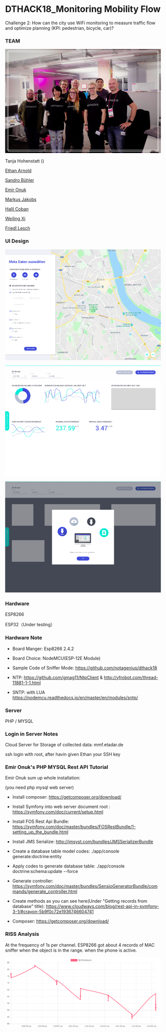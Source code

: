 # DTHACK18_Monitoring Mobility Flow 
Challenge 2: How can the city use WiFi monitoring to measure traffic flow and optimize planning (KPI: pedestrian, bicycle, car)?

### TEAM

![TEAM](https://raw.githubusercontent.com/notagenius/DTHACK18_MMF/master/doc/3cover.png?token=AaT2s7tdwmyXaXVsgIav5kiJM2_7yUfhks5bqSSewA%3D%3D)

Tanja Hohenstatt ()

[Ethan Arnold](https://github.com/arnolde)

[Sandro Bühler](https://github.com/Sandro199)

[Emir Onuk](https://github.com/e-onux)

[Markus Jakobs](https://github.com/e-onux)

[Halil Coban](https://github.com/Halil234)

[Weiling Xi](https://github.com/notagenius)

[Friedl Lesch](https://github.com/Flesch-04-18)

### UI Design
![Page1](https://raw.githubusercontent.com/notagenius/DTHACK18_MMF/master/doc/Page1.png?token=AaT2sxAD0FiASSnRGXm2sGrrawWVYFWKks5bqR4rwA%3D%3D)

![Page2](https://raw.githubusercontent.com/notagenius/DTHACK18_MMF/master/doc/Page3.png?token=AaT2swaVur4cmjaOWsoKkrzr4Jh9sYp8ks5bqR8KwA%3D%3D)

![Page3](https://raw.githubusercontent.com/notagenius/DTHACK18_MMF/master/doc/Page2.png?token=AaT2s2Re4cr6S7s6anKEo2IqtC7voelYks5bqR8JwA%3D%3D)

### Hardware
ESP8266

ESP32（Under testing） 

### Hardware Note
- Board Manger: Esp8266 2.4.2

- Board Choice: NodeMCU(ESP-12E Module)

- Sample Code of Sniffer Mode: https://github.com/notagenius/dthack18

- NTP: https://github.com/gmag11/NtpClient & http://yfrobot.com/thread-11881-1-1.html

- SNTP: with LUA https://nodemcu.readthedocs.io/en/master/en/modules/sntp/

### Server
PHP / MYSQL 

### Login in Server Notes 
Cloud Server for Storage of collected data: mmf.etadar.de

ssh login with root, after havin given Ethan your SSH key

### Emir Onuk's PHP MYSQL Rest API Tutorial
Emir Onuk sum up whole installation:

(you need php mysql web server)

- Install composer: https://getcomposer.org/download/

- Install Symfony into web server document root : https://symfony.com/doc/current/setup.html

- Install FOS Rest Api Bundle: https://symfony.com/doc/master/bundles/FOSRestBundle/1-setting_up_the_bundle.html

- Install JMS Serialize: http://jmsyst.com/bundles/JMSSerializerBundle

- Create a database table model codes: ./app/console generate:doctrine:entity

- Apply codes to generate database table: ./app/console doctrine:schema:update --force

- Generate controller: https://symfony.com/doc/master/bundles/SensioGeneratorBundle/commands/generate_controller.html

- Create methods as you can see here(Under "Getting records from database" title): https://www.cloudways.com/blog/rest-api-in-symfony-3-1/#crayon-5b9f0c72e1936746604741

- Composer: https://getcomposer.org/download/

### RISS Analysis

At the frequency of 1s per channel. ESP8266 got about 4 records of MAC sniffer when the object is in the range.
when the phone is active. 

![Page3](https://raw.githubusercontent.com/notagenius/DTHACK18_MMF/master/doc/RISS_Chart.png?token=AaT2s1EQLUkzQ6sXIs1JrtkbdquFy4Qtks5bqSdjwA%3D%3D)

